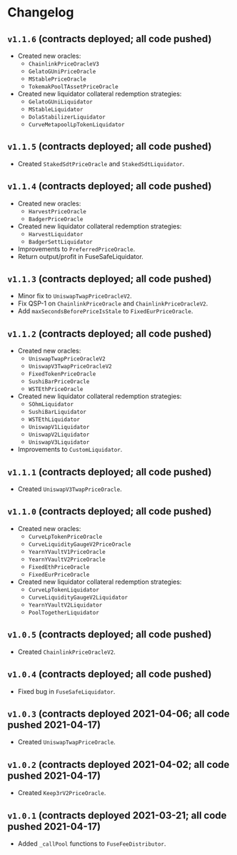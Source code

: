 # Changelog

## `v1.1.6` (contracts deployed; all code pushed)

* Created new oracles:
    * `ChainlinkPriceOracleV3`
    * `GelatoGUniPriceOracle`
    * `MStablePriceOracle`
    * `TokemakPoolTAssetPriceOracle`
* Created new liquidator collateral redemption strategies:
    * `GelatoGUniLiquidator`
    * `MStableLiquidator`
    * `DolaStabilizerLiquidator`
    * `CurveMetapoolLpTokenLiquidator`

## `v1.1.5` (contracts deployed; all code pushed)

* Created `StakedSdtPriceOracle` and `StakedSdtLiquidator`.

## `v1.1.4` (contracts deployed; all code pushed)

* Created new oracles:
    * `HarvestPriceOracle`
    * `BadgerPriceOracle`
* Created new liquidator collateral redemption strategies:
    * `HarvestLiquidator`
    * `BadgerSettLiquidator`
* Improvements to `PreferredPriceOracle`.
* Return output/profit in FuseSafeLiquidator.

## `v1.1.3` (contracts deployed; all code pushed)

* Minor fix to `UniswapTwapPriceOracleV2`.
* Fix QSP-1 on `ChainlinkPriceOracle` and `ChainlinkPriceOracleV2`.
* Add `maxSecondsBeforePriceIsStale` to `FixedEurPriceOracle`.

## `v1.1.2` (contracts deployed; all code pushed)

* Created new oracles:
    * `UniswapTwapPriceOracleV2`
    * `UniswapV3TwapPriceOracleV2`
    * `FixedTokenPriceOracle`
    * `SushiBarPriceOracle`
    * `WSTEthPriceOracle`
* Created new liquidator collateral redemption strategies:
    * `SOhmLiquidator`
    * `SushiBarLiquidator`
    * `WSTEthLiquidator`
    * `UniswapV1Liquidator`
    * `UniswapV2Liquidator`
    * `UniswapV3Liquidator`
* Improvements to `CustomLiquidator`.

## `v1.1.1` (contracts deployed; all code pushed)

* Created `UniswapV3TwapPriceOracle`.

## `v1.1.0` (contracts deployed; all code pushed)

* Created new oracles:
    * `CurveLpTokenPriceOracle`
    * `CurveLiquidityGaugeV2PriceOracle`
    * `YearnYVaultV1PriceOracle`
    * `YearnYVaultV2PriceOracle`
    * `FixedEthPriceOracle`
    * `FixedEurPriceOracle`
* Created new liquidator collateral redemption strategies:
    * `CurveLpTokenLiquidator`
    * `CurveLiquidityGaugeV2Liquidator`
    * `YearnYVaultV2Liquidator`
    * `PoolTogetherLiquidator`

## `v1.0.5` (contracts deployed; all code pushed)

* Created `ChainlinkPriceOracleV2`.

## `v1.0.4` (contracts deployed; all code pushed)

* Fixed bug in `FuseSafeLiquidator`.

## `v1.0.3` (contracts deployed 2021-04-06; all code pushed 2021-04-17)

* Created `UniswapTwapPriceOracle`.

## `v1.0.2` (contracts deployed 2021-04-02; all code pushed 2021-04-17)

* Created `Keep3rV2PriceOracle`.

## `v1.0.1` (contracts deployed 2021-03-21; all code pushed 2021-04-17)

* Added `_callPool` functions to `FuseFeeDistributor`.
